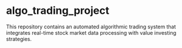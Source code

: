 # algo_trading_project
This repository contains an automated algorithmic trading system that integrates real-time stock market data processing with value investing strategies.
